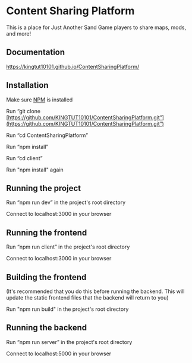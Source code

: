 # Content Sharing Platform

This is a place for Just Another Sand Game players to share maps, mods, and more!

## Documentation

https://kingtut10101.github.io/ContentSharingPlatform/

## Installation

Make sure [NPM](https://docs.npmjs.com/downloading-and-installing-node-js-and-npm) is installed

Run “git clone [https://github.com/KINGTUT10101/ContentSharingPlatform.git”](https://github.com/KINGTUT10101/ContentSharingPlatform.git”)

Run “cd ContentSharingPlatform”

Run “npm install”

Run “cd client”

Run "npm install" again

## Running the project

Run “npm run dev” in the project's root directory

Connect to localhost:3000 in your browser

## Running the frontend

Run “npm run client” in the project's root directory

Connect to localhost:3000 in your browser

## Building the frontend

(It's recommended that you do this before running the backend. This will update the static frontend files that the backend will return to you)

Run "npm run build" in the project's root directory

## Running the backend

Run “npm run server” in the project's root directory

Connect to localhost:5000 in your browser
